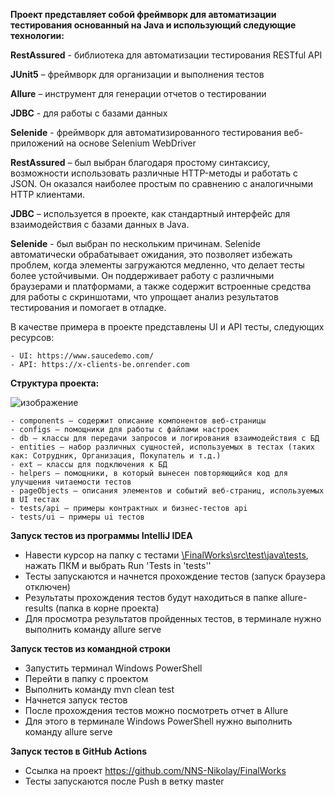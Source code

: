 **Проект представляет собой фреймворк для автоматизации тестирования основанный на Java и использующий следующие технологии:**

**RestAssured** - библиотека для автоматизации тестирования RESTful API

**JUnit5** – фреймворк для организации и выполнения тестов

**Allure** – инструмент для генерации отчетов о тестировании

**JDBC** - для работы с базами данных

**Selenide** - фреймворк для автоматизированного тестирования веб-приложений на основе Selenium WebDriver

**RestAssured** – был выбран благодаря простому синтаксису, возможности использовать различные HTTP-методы и работать с JSON. Он оказался наиболее простым по сравнению с аналогичными HTTP клиентами.

**JDBC** – используется в проекте, как стандартный интерфейс для взаимодействия с базами данных в Java.

**Selenide** - был выбран по нескольким причинам. Selenide автоматически обрабатывает ожидания, это позволяет избежать проблем, когда элементы загружаются медленно, что делает тесты более устойчивыми. Он поддерживает работу с различными браузерами и платформами, а также содержит встроенные средства для работы с скриншотами, что упрощает анализ результатов тестирования и помогает в отладке.

В качестве примера в проекте представлены UI и API тесты, следующих ресурсов:
 
	- UI: https://www.saucedemo.com/
	- API: https://x-clients-be.onrender.com

**Структура проекта:**

![изображение](https://github.com/user-attachments/assets/d394485a-f2b1-4210-861d-402239188e5c)





	- components – содержит описание компонентов веб-страницы
	- configs – помощники для работы с файлами настроек
	- db – классы для передачи запросов и логирования взаимодействия с БД
	- entities – набор различных сущностей, используемых в тестах (таких как: Сотрудник, Организация, Покупатель и т.д.)
	- ext – классы для подключения к БД
	- helpers – помощники, в который вынесен повторяющийся код для улучшения читаемости тестов
	- pageObjects – описания элементов и событий веб-страниц, используемых в UI тестах
	- tests/api – примеры контрактных и бизнес-тестов api
	- tests/ui – примеры ui тестов



**Запуск тестов из программы IntelliJ IDEA**
	
- Навести курсор на папку с тестами [\FinalWorks\src\test\java\tests](https://github.com/NNS-Nikolay/FinalWorks/tree/master/src/test/java/tests),
нажать ПКМ и выбрать Run 'Tests in 'tests''
- Тесты запускаются и начнется прохождение тестов (запуск браузера отключен)
- Результаты прохождения тестов будут находиться в папке allure-results (папка в корне проекта)
- Для просмотра результатов пройденных тестов, в терминале нужно выполнить команду allure serve
	
	
**Запуск тестов из командной строки**
	
- Запустить терминал Windows PowerShell
- Перейти в папку с проектом
- Выполнить команду mvn clean test 
- Начнется запуск тестов
- После прохождения тестов можно посмотреть отчет в Allure
- Для этого в терминале Windows PowerShell нужно выполнить команду allure serve
	
**Запуск тестов в GitHub Actions**

- Ссылка на проект https://github.com/NNS-Nikolay/FinalWorks
- Тесты запускаются после Push в ветку master

